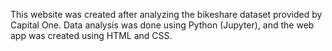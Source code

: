 This website was created after analyzing the bikeshare dataset provided by Capital One. Data analysis was done using Python (Jupyter), and the web app was created using HTML and CSS. 


